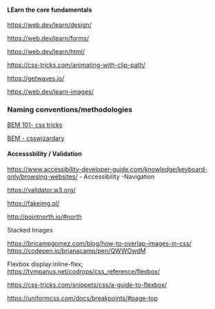 

#### LEarn the core fundamentals
https://web.dev/learn/design/

https://web.dev/learn/forms/ 

https://web.dev/learn/html/ 

https://css-tricks.com/animating-with-clip-path/

https://getwaves.io/ 

https://web.dev/learn-images/ 


### Naming conventions/methodologies

[BEM 101- css tricks](https://css-tricks.com/bem-101/)

[BEM - csswizardary](https://csswizardry.com/2013/01/mindbemding-getting-your-head-round-bem-syntax/)

#### Accesssbility / Validation

https://www.accessibility-developer-guide.com/knowledge/keyboard-only/browsing-websites/ - Accessibility -Navigation

https://validator.w3.org/

https://fakeimg.pl/ 


http://pointnorth.io/#north 


Stacked Images

https://bricampgomez.com/blog/how-to-overlap-images-in-css/ 
https://codepen.io/brianacamp/pen/QWWOwdM


Flexbox
display:inline-flex;
https://tympanus.net/codrops/css_reference/flexbox/

https://css-tricks.com/snippets/css/a-guide-to-flexbox/



https://uniformcss.com/docs/breakpoints/#page-top 
